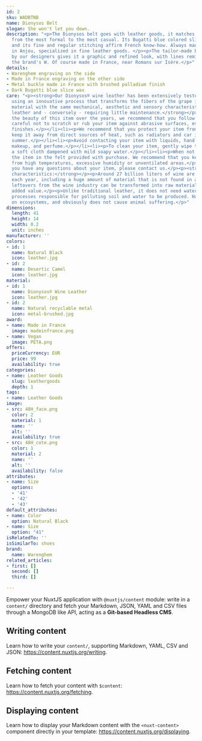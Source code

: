 ```yaml
---
id: 2
sku: WADBTNB
name: Dionysos Belt
slogan: She won't let you down.
description: "<p>The Dionysos belt goes with leather goods, it matches all your outfits,
  from the most formal to the most casual. Its Bugatti blue colored sliced ​​waxes
  and its fine and regular stitching affirm French know-how. Always made in our workshop
  in Anjou, specialized in fine leather goods. </p><p>The tailor-made buckle imagined
  by our designers gives it a graphic and refined look, with lines reminiscent of
  the brand's W. Of course made in France, near Romans sur Isère.</p>"
details:
- Warenghem engraving on the side
- Made in France engraving on the other side
- Metal buckle made in France with brushed palladium finish
- Dark Bugatti blue slice wax
care: "<p><strong>Our Dionysos® wine leather has been extensively tested. Produced
  using an innovative process that transforms the fibers of the grape into an ecological
  material with the same mechanical, aesthetic and sensory characteristics as traditional
  leather and - conversely - requiring little maintenance.</strong></p><p>But to preserve
  the beauty of this item over the years, we recommend that you follow these tips:</p><ul><li><p>Be
  careful not to scratch or rub your item against abrasive surfaces, especially leather
  finishes.</p></li><li><p>We recommend that you protect your item from moisture and
  keep it away from direct sources of heat, such as radiators and car interiors in
  summer.</p></li><li><p>Avoid contacting your item with liquids, hand cream and sanitizer,
  makeup, and perfume.</p></li><li><p>To clean your item, gently wipe the canvas with
  a soft cloth dampened with mild soapy water.</p></li><li><p>When not in use, store
  the item in the felt provided with purchase. We recommend that you keep it away
  from high temperatures, excessive humidity or unventilated areas.</p></li></ul><p>If
  you have any questions about your item, please contact us.</p><p><strong>Ecological
  characteristics:</strong></p><p>Around 27 billion liters of wine are produced worldwide
  each year, including a huge amount of material that is not found in a bottle. These
  leftovers from the wine industry can be transformed into raw material with high
  added value.</p><p>Unlike traditional leather, it does not need water or toxic tanning
  processes responsible for polluting soil and water to be produced. Has no impact
  on ecosystems, and obviously does not cause animal suffering.</p>"
dimensions:
  length: 41
  height: 14
  width: 0.2
  unit: inches
manufacturer: ''
colors:
- id: 1
  name: Natural Black
  icon: leather.jpg
- id: 2
  name: Desertic Camel
  icon: leather.jpg
material:
- id: 1
  name: Dionysos® Wine Leather
  icon: leather.jpg
- id: 2
  name: Natural recyclable metal
  icon: metal-brushed.jpg
award:
- name: Made in France
  image: madeinfrance.png
- name: Vegan
  image: PETA.png
offers:
  priceCurrency: EUR
  price: 99
  availability: true
categories:
- name: Leather Goods
  slug: leathergoods
  depth: 1
tags:
- name: Leather Goods
image:
- src: 48H_face.png
  color: 2
  material: 1
  name: ''
  alt: ''
  availability: true
- src: 48H_cote.png
  color: 1
  material: 2
  name: ''
  alt: ''
  availability: false
attributes:
- name: Size
  options:
  - '41'
  - '42'
  - '43'
default_attributes:
- name: Color
  option: Natural Black
- name: Size
  option: "41"
isRelatedTo: ''
isSimilarTo: shoes
brand:
  name: Warenghem
related_articles:
- first: []
  second: []
  third: []

---
```

Empower your NuxtJS application with `@nuxtjs/content` module: write in a `content/` directory and fetch your Markdown, JSON, YAML and CSV files through a MongoDB like API, acting as a **Git-based Headless CMS**.

## Writing content

Learn how to write your `content/`, supporting Markdown, YAML, CSV and JSON: https://content.nuxtjs.org/writing.

## Fetching content

Learn how to fetch your content with `$content`: https://content.nuxtjs.org/fetching.

## Displaying content

Learn how to display your Markdown content with the `<nuxt-content>` component directly in your template: https://content.nuxtjs.org/displaying.